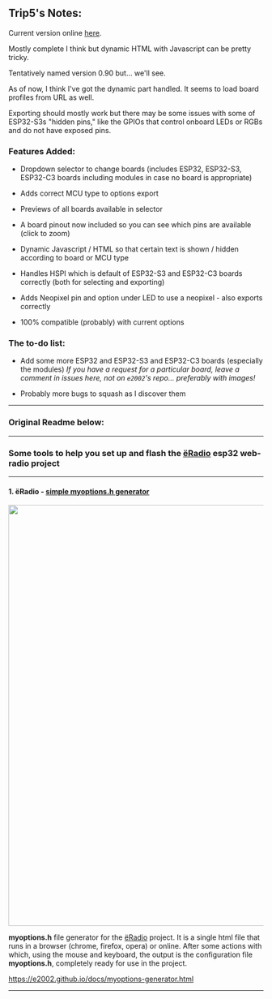 ## Trip5's Notes:

Current version online [here](https://trip5.github.io/yoradio-docs/docs/myoptions-generator.html).

Mostly complete I think but dynamic HTML with Javascript can be pretty tricky.

Tentatively named version 0.90 but... we'll see.

As of now, I think I've got the dynamic part handled.  It seems to load board profiles from URL as well.

Exporting should mostly work but there may be some issues with some of ESP32-S3s "hidden pins," like the GPIOs that control onboard LEDs or RGBs and do not have exposed pins.

### Features Added:

* Dropdown selector to change boards (includes ESP32, ESP32-S3, ESP32-C3 boards including modules in case no board is appropriate)

* Adds correct MCU type to options export

* Previews of all boards available in selector

* A board pinout now included so you can see which pins are available (click to zoom)

* Dynamic Javascript / HTML so that certain text is shown / hidden according to board or MCU type

* Handles HSPI which is default of ESP32-S3 and ESP32-C3 boards correctly (both for selecting and exporting)

* Adds Neopixel pin and option under LED to use a neopixel - also exports correctly

* 100% compatible (probably) with current options

### The to-do list:

* Add some more ESP32 and ESP32-S3 and ESP32-C3 boards (especially the modules)
_If you have a request for a particular board, leave a comment in issues here, not on `e2002`'s repo... preferably with images!_

* Probably more bugs to squash as I discover them

---
### Original Readme below:
---

### Some tools to help you set up and flash the [ёRadio](https://github.com/e2002/yoradio) esp32 web-radio project
---
#### 1. ёRadio - [simple myoptions.h generator](https://e2002.github.io/docs/myoptions-generator.html)
<img src="images/myoptions-generator.jpg" width="830" height="auto">


**myoptions.h** file generator for the [ёRadio](https://github.com/e2002/yoradio) project.
It is a single html file that runs in a browser (chrome, firefox, opera) or online.
After some actions with which, using the mouse and keyboard, the output is the configuration file **myoptions.h**, completely ready for use in the project.

https://e2002.github.io/docs/myoptions-generator.html

---